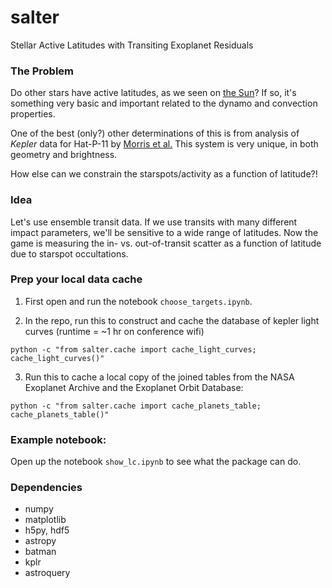 # salter
Stellar Active Latitudes with Transiting Exoplanet Residuals

### The Problem
Do other stars have active latitudes, as we seen on [the Sun](https://en.wikipedia.org/wiki/Spörer%27s_law)? If so, it's something very basic and important related to the dynamo and convection properties.

One of the best (only?) other determinations of this is from analysis of *Kepler* data for Hat-P-11 by [Morris et al.](https://arxiv.org/abs/1708.02583) This system is very unique, in both geometry and brightness.

How else can we constrain the starspots/activity as a function of latitude?!

### Idea
Let's use ensemble transit data. If we use transits with many different impact parameters, we'll be sensitive to a wide range of latitudes. Now the game is measuring the in- vs. out-of-transit scatter as a function of latitude due to starspot occultations.

### Prep your local data cache
1. First open and run the notebook `choose_targets.ipynb`. 

2. In the repo, run this to construct and cache the database of kepler light curves (runtime = ~1 hr on conference wifi)
```
python -c "from salter.cache import cache_light_curves; cache_light_curves()"
```
3. Run this to cache a local copy of the joined tables from the NASA Exoplanet Archive and the Exoplanet Orbit Database:
```
python -c "from salter.cache import cache_planets_table; cache_planets_table()"
```

### Example notebook: 

Open up the notebook `show_lc.ipynb` to see what the package can do.

### Dependencies

* numpy 
* matplotlib
* h5py, hdf5
* astropy
* batman
* kplr
* astroquery
